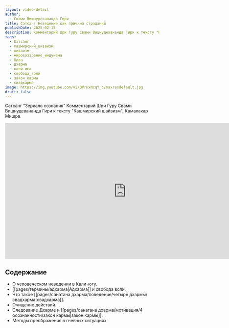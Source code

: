 ```yaml
---
layout: video-detail
author:
  - Свами Вишнудевананда Гири
title: Сатсанг Неведение как причина страданий
publishDate: 2025-02-15
description: Комментарий Шри Гуру Свами Вишнудевананда Гири к тексту "Кашмирский шайвизм", Камалакар Мишра.
tags:
  - Сатсанг
  - кашмирский_шиваизм
  - шиваизм
  - мировоззрение_индуизма
  - Шива
  - дхарма
  - кали-юга
  - свобода_воли
  - закон_кармы
  - свадхарма
image: https://img.youtube.com/vi/QVrHxNcqY_c/maxresdefault.jpg
draft: false
---
```


Сатсанг "Зеркало сознания"
Комментарий Шри Гуру Свами Вишнудевананда Гири к тексту "Кашмирский шайвизм", Камалакар Мишра.

<iframe width="790" height="444" src="https://www.youtube.com/embed/QVrHxNcqY_c" frameborder="0" allowfullscreen=""></iframe> 

## Содержание

- О человеческом неведении в Кали-югу.
- [[pages/термины/адхарма|Адхарма]] и свобода воли.
- Что такое [[pages/санатана дхарма/поведение/четыре дхармы/свадхарма|свадхарма]].
- Очищение действий.
- Следование Дхарме и [[pages/санатана дхарма/мотивация/4 осознанности/закон кармы|закон кармы]].
- Методы преображения в гневных ситуациях.
